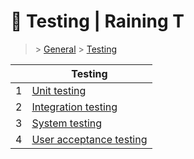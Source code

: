 # 🌼 Testing  | Raining T

> [](/) > [General](/general) > [Testing](/general/testing)

<table><thead><tr><th></th><th>Testing</th></tr></thead><tbody><tr><td>1</td><td><a href="general/testing/01-unit-testing">Unit testing</a></td></tr><tr><td>2</td><td><a href="general/testing/02-integration-testing">Integration testing</a></td></tr><tr><td>3</td><td><a href="general/testing/03-system-testing">System testing</a></td></tr><tr><td>4</td><td><a href="general/testing/04-user-acceptance-testing">User acceptance testing</a></td></tr></tbody></table>

